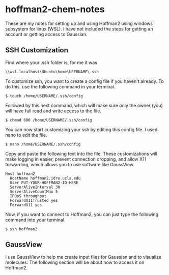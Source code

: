 # hoffman2-chem-notes

These are my notes for setting up and using Hoffman2 using windows subsystem for linux (WSL). i have not included the steps for getting an account or getting access to Gaussian.

## SSH Customization 

Find where your .ssh folder is, for me it was

```
\\wsl.localhost\Ubuntu\home\USERNAME\.ssh
```

To customize ssh, you want to create a config file if you haven't already. To do this, use the following command in your terminal. 

```
$ touch /home/USERNAME/.ssh/config 
```

Followed by this next command, which will make sure only the owner (you) will have full read and write access to the file.

```
$ chmod 600 /home/USERNAME/.ssh/config
```

You can now start customizing your ssh by editing this config file. I used nano to edit the file.

```
$ nano /home/USERNAME/.ssh/config
```

Copy and paste the following text into the file. These customizations  will make logging in easier, prevent connection dropping, and allow X11 forwarding, which allows you to use software like GaussView.

```
Host hoffman2
  HostName hoffman2.idre.ucla.edu
  User PUT-YOUR-HOFFMAN2-ID-HERE
  ServerAliveInterval 30
  ServerAliveCountMax 5
  IPQoS throughput
  ForwardX11Trusted yes
  ForwardX11 yes
```

Now, if you want to connect to Hoffman2, you can just type the following command into your terminal.

```
$ ssh hoffman2
```

## GaussView

I use GaussView to help me create input files for Gaussian and to visualize molecules. The following section will be about how to access it on Hoffman2.



